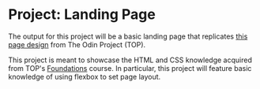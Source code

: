 # Project: Landing Page
The output for this project will be a basic landing page that replicates [this page design](https://cdn.statically.io/gh/TheOdinProject/curriculum/81a5d553f4073e593d23a6ab00d50eef8620796d/foundations/html_css/project/imgs/01.png) from The Odin Project (TOP).

This project is meant to showcase the HTML and CSS knowledge acquired from TOP's [Foundations](https://www.theodinproject.com/paths/foundations/courses/foundations) course. In particular, this project will feature basic knowledge of using flexbox to set page layout.
